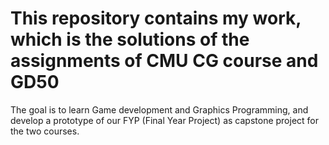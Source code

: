 # This repository contains my work, which is the solutions of the assignments of CMU CG course and GD50
The goal is to learn Game development and Graphics Programming, and develop a prototype of our FYP (Final Year Project) as capstone project for the two courses.
